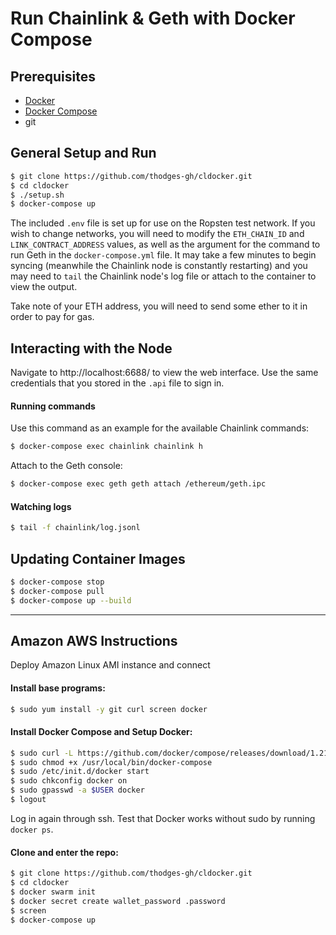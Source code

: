 # Run Chainlink & Geth with Docker Compose

## Prerequisites

- [Docker](https://docs.docker.com/install/#supported-platforms)
- [Docker Compose](https://docs.docker.com/compose/install/#install-compose)
- git

## General Setup and Run

```bash
$ git clone https://github.com/thodges-gh/cldocker.git
$ cd cldocker
$ ./setup.sh
$ docker-compose up
```

The included `.env` file is set up for use on the Ropsten test network. If you wish to change networks, you will need to modify the `ETH_CHAIN_ID` and `LINK_CONTRACT_ADDRESS` values, as well as the argument for the command to run Geth in the `docker-compose.yml` file. It may take a few minutes to begin syncing (meanwhile the Chainlink node is constantly restarting) and you may need to `tail` the Chainlink node's log file or attach to the container to view the output. 

Take note of your ETH address, you will need to send some ether to it in order to pay for gas.

## Interacting with the Node

Navigate to http://localhost:6688/ to view the web interface. Use the same credentials that you stored in the `.api` file to sign in.

#### Running commands

Use this command as an example for the available Chainlink commands:

```bash
$ docker-compose exec chainlink chainlink h
```

Attach to the Geth console:

```bash
$ docker-compose exec geth geth attach /ethereum/geth.ipc
```

#### Watching logs

```bash
$ tail -f chainlink/log.jsonl
```

## Updating Container Images

```bash
$ docker-compose stop
$ docker-compose pull
$ docker-compose up --build
```

---

## Amazon AWS Instructions

Deploy Amazon Linux AMI instance and connect

#### Install base programs:

```bash
$ sudo yum install -y git curl screen docker
```

#### Install Docker Compose and Setup Docker:

```bash
$ sudo curl -L https://github.com/docker/compose/releases/download/1.21.2/docker-compose-$(uname -s)-$(uname -m) -o /usr/local/bin/docker-compose
$ sudo chmod +x /usr/local/bin/docker-compose
$ sudo /etc/init.d/docker start
$ sudo chkconfig docker on
$ sudo gpasswd -a $USER docker
$ logout
```

Log in again through ssh. Test that Docker works without sudo by running `docker ps`.

#### Clone and enter the repo:

```bash
$ git clone https://github.com/thodges-gh/cldocker.git
$ cd cldocker
$ docker swarm init
$ docker secret create wallet_password .password
$ screen
$ docker-compose up
```

